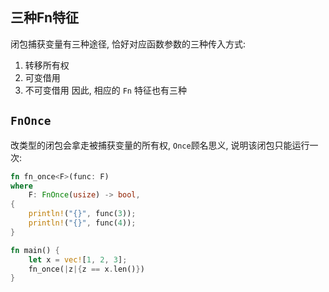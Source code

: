 ## 三种Fn特征
闭包捕获变量有三种途径, 恰好对应函数参数的三种传入方式:
1. 转移所有权
2. 可变借用
3. 不可变借用
因此, 相应的 `Fn` 特征也有三种

## `FnOnce`
改类型的闭包会拿走被捕获变量的所有权, `Once`顾名思义, 说明该闭包只能运行一次:
```rust
fn fn_once<F>(func: F)
where
    F: FnOnce(usize) -> bool,
{
    println!("{}", func(3));
    println!("{}", func(4));
}

fn main() {
    let x = vec![1, 2, 3];
    fn_once(|z|{z == x.len()})
}
```

